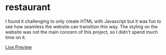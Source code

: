 # restaurant

I found it challenging to only create HTML with Javascript but it was fun to see
how seamless the website can transition this way. The styling on the website was
not the main concern of this project, so I didn't spend much time on it.

[Live Preview](https://pmcmahan1.github.io/restaurant/)
